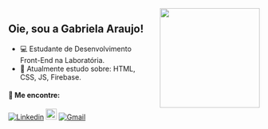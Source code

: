 
<img align="right" height="200" style="margin-left: 15px" src="https://i.imgur.com/Tznn1IZ.gif"/>

## Oie, sou a Gabriela Araujo!



- :computer: Estudante de Desenvolvimento Front-End na Laboratória.
- 🌱  Atualmente estudo sobre: HTML, CSS, JS, Firebase.

#### 🔗 Me encontre:
[![Linkedin](https://img.shields.io/badge/-LinkedIn-blue?style=flat&logo=Linkedin&logoColor=white)](https://www.linkedin.com/in/gabrielaaraujolink/)
[<img src="https://img.shields.io/github/followers/gabriela-araujosilva?label=follow&style=social" height="22" title="Follow me" />](https://github.com/gabriela-araujosilva)
[![Gmail](https://img.shields.io/badge/-Gmail-c14438?style=flat&logo=Gmail&logoColor=white)](mailto:gabrielaaraujo.sil@gmail.com)
 





